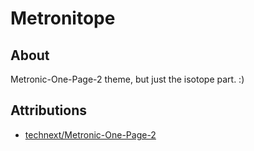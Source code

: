# Metronitope

## About

Metronic-One-Page-2 theme, but just the isotope part. :)

## Attributions

- [technext/Metronic-One-Page-2](https://github.com/technext/Metronic-One-Page-2)
